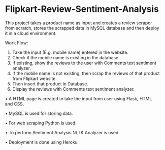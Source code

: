 # Flipkart-Review-Sentiment-Analysis
This project takes a product name as input and creates a review scraper from scratch, stores the scrapped data in MySQL database and then deploy it in a cloud environment.

Work Flow:
  1.	Take the input (E.g. mobile name) entered in the website. 
  2.	Check if the mobile name is existing in the database.
  3.	If existing, show the reviews to the user with Comments text sentiment analyzer.
  4.	If the mobile name is not existing, then scrap the reviews of that product from Flipkart website.
  5.	Then insert that product in Database.
  6.	Display the reviews with Comments text sentiment analyzer.

•	A HTML page is created to take the input from user using Flask, HTML and CSS.

•	MySQL is used for storing data.

•	For web scraping Python is used.

•	To perform Sentiment Analysis NLTK Analyzer is used.

•	Deployment is done using Heroku
